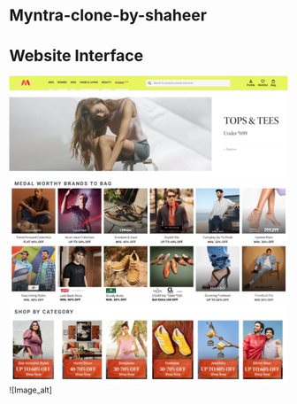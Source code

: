 # Myntra-clone-by-shaheer
# Website Interface 
![Image_alt](https://github.com/shaheer3646/Myntra-clone-by-shaheer/blob/a7d3c1e8590d8ac833ccac757c558e6cb07b4d47/images/Myntra%201.png)
![Image_alt](https://github.com/shaheer3646/Myntra-clone-by-shaheer/blob/5761eda8b096bba1c6e40bb9d4043c21f605abdc/images/myntra%202.png)
![Image_alt](https://github.com/shaheer3646/Myntra-clone-by-shaheer/blob/cedcf92466e2e5691f483ef5c553ef0d1aa427f4/images/Myntra%203.png)
![Image_alt]

